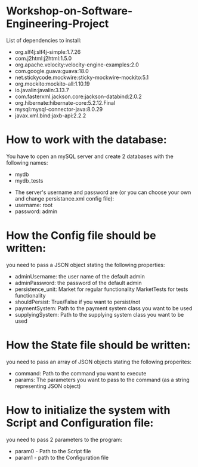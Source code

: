 # Workshop-on-Software-Engineering-Project
List of dependencies to install:
- org.slf4j:slf4j-simple:1.7.26
- com.j2html:j2html:1.5.0
- org.apache.velocity:velocity-engine-examples:2.0
- com.google.guava:guava:18.0
- net.stickycode.mockwire:sticky-mockwire-mockito:5.1
- org.mockito:mockito-all:1.10.19
- io.javalin:javalin:3.13.7
- com.fasterxml.jackson.core:jackson-databind:2.0.2
- org.hibernate:hibernate-core:5.2.12.Final
- mysql:mysql-connector-java:8.0.29
- javax.xml.bind:jaxb-api:2.2.2
# How to work with the database:
You have to open an mySQL server and create 2 databases with the following names:
- mydb
- mydb_tests
* The server's username and password are (or you can choose your own and change persistance.xml config file):
* username: root
* password: admin

# How the Config file should be written:
you need to pass a JSON object stating the following properties:
- adminUsername: the user name of the default admin
- adminPassword: the password of the default admin
- persistence_unit: Market for regular functionality
                   MarketTests for tests functionality
- shouldPersist: True/False if you want to persist/not
- paymentSystem: Path to the payment system class you want to be used
- supplyingSystem: Path to the supplying system class you want to be used

# How the State file should be written:
you need to pass an array of JSON objects stating the following properites:
- command: Path to the command you want to execute
- params: The parameters you want to pass to the command (as a string representing JSON object)

# How to initialize the system with Script and Configuration file:
you need to pass 2 parameters to the program:
- param0 - Path to the Script file
- param1 - path to the Configuration file
